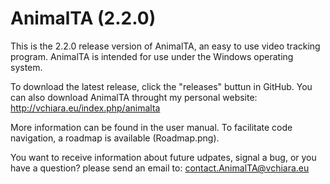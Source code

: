 # AnimalTA (2.2.0)

This is the 2.2.0 release version of AnimalTA, an easy to use video tracking program.
AnimalTA is intended for use under the Windows operating system.

To download the latest release, click the "releases" buttun in GitHub.
You can also download AnimalTA throught my personal website: http://vchiara.eu/index.php/animalta

More information can be found in the user manual. To facilitate code navigation, a roadmap is available (Roadmap.png).

You want to receive information about future udpates, signal a bug, or you have a question? please send an email to: contact.AnimalTA@vchiara.eu

